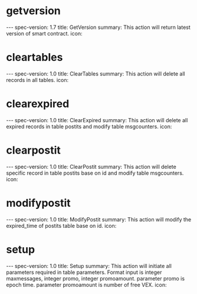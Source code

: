 <h1 class="contract">getversion</h1>
---
spec-version: 1.7
title: GetVersion
summary: This action will return latest version of smart contract.
icon:

<h1 class="contract">cleartables</h1>
---
spec-version: 1.0
title: ClearTables
summary: This action will delete all records in all tables.
icon:

<h1 class="contract">clearexpired</h1>
---
spec-version: 1.0
title: ClearExpired
summary: This action will delete all expired records in table postits and modify table msgcounters.
icon:

<h1 class="contract">clearpostit</h1>    
---
spec-version: 1.0
title: ClearPostit
summary: This action will delete specific record in table postits base on id and modify table msgcounters.
icon:

<h1 class="contract">modifypostit</h1>    
---
spec-version: 1.0
title: ModifyPostit
summary: This action will modify the expired_time of postits table base on id.
icon:

<h1 class="contract">setup</h1>
---
spec-version: 1.0
title: Setup
summary: This action will initiate all parameters required in table parameters. Format input is integer maxmessages, integer promo, integer promoamount. parameter promo is epoch time. parameter promoamount is number of free VEX.
icon:
